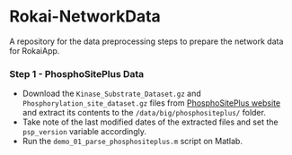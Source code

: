 # Rokai-NetworkData
A repository for the data preprocessing steps to prepare the network data for RokaiApp.

### Step 1 - PhosphoSitePlus Data
- Download the ``Kinase_Substrate_Dataset.gz`` and ``Phosphorylation_site_dataset.gz`` files from [PhosphoSitePlus website](https://www.phosphosite.org/staticDownloads) and extract its contents to the ``/data/big/phosphositeplus/`` folder. 
- Take note of the last modified dates of the extracted files and set the ``psp_version`` variable accordingly.
- Run the ``demo_01_parse_phosphositeplus.m`` script on Matlab. 
